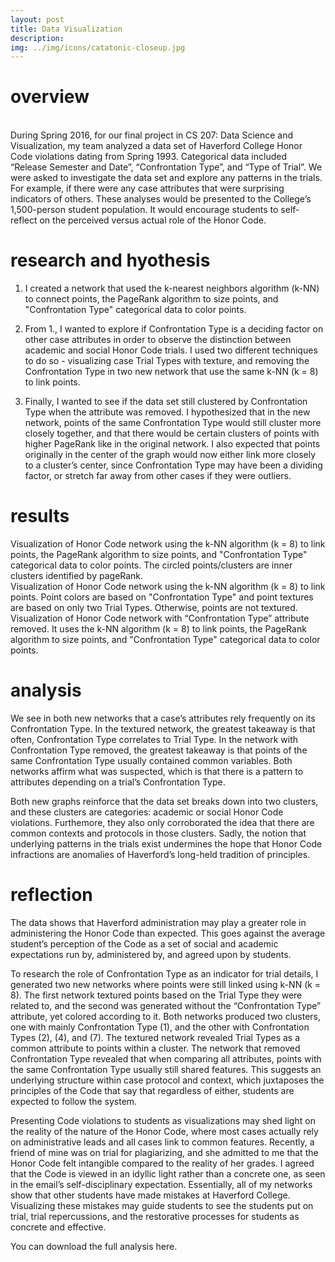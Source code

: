 ```yaml
---
layout: post
title: Data Visualization
description: 
img: ../img/icons/catatonic-closeup.jpg
---
```


# overview
<br/> During Spring 2016, for our final project in CS 207: Data Science and Visualization, my team analyzed a data set of Haverford College Honor Code violations dating from Spring 1993. Categorical data included “Release Semester and Date”, “Confrontation Type”, and “Type of Trial”. We were asked to investigate the data set and explore any patterns in the trials. For example, if there were any case attributes that were surprising indicators of others. These analyses would be presented to the College’s 1,500-person student population. It would encourage students to self-reflect on the perceived versus actual role of the Honor Code.

# research and hyothesis
1. I created a network that used the k-nearest neighbors algorithm (k-NN) to connect points, the PageRank algorithm to size points, and "Confrontation Type" categorical data to color points. 

2. From 1., I wanted to explore if Confrontation Type is a deciding factor on other case attributes in order to observe the distinction between academic and social Honor Code trials. I used two different techniques to do so - visualizing case Trial Types with texture, and removing the Confrontation Type in two new network that use the same k-NN (k = 8) to link points.

3. Finally, I wanted to see if the data set still clustered by Confrontation Type when the attribute was removed. I hypothesized that in the new network, points of the same Confrontation Type would still cluster more closely together, and that there would be certain clusters of points with higher PageRank like in the original network. I also expected that points originally in the center of the graph would now either link more closely to a cluster’s center, since Confrontation Type may have been a dividing factor, or stretch far away from other cases if they were outliers.

# results
<div class="imag_row">
	<img class="col three" src="../../img/digital/catatonic.jpg" alt="" />
</div>
<div class="col three caption">
Visualization of Honor Code network using the k-NN algorithm (k = 8) to link points, the PageRank algorithm to size points, and "Confrontation Type" categorical data to color points. The circled points/clusters are inner clusters identified by pageRank. </div>

<div class="imag_row">
	<img class="col three" src="../../img/digital/catatonic.jpg" alt="" />
</div>
<div class="col three caption">Visualization of Honor Code network using the k-NN algorithm (k = 8) to link points. Point colors are based on "Confrontation Type" and point textures are based on only two Trial Types. Otherwise, points are not textured. </div>

<div class="imag_row">
	<img class="col three" src="../../img/digital/catatonic.jpg" alt="" />
</div>
<div class="col three caption">
Visualization of Honor Code network with “Confrontation Type” attribute removed. It uses the k-NN algorithm (k = 8) to link points, the PageRank algorithm to size points, and "Confrontation Type" categorical data to color points. </div>

# analysis
We see in both new networks that a case’s attributes rely frequently on its Confrontation Type. In the textured network, the greatest takeaway is that often, Confrontation Type correlates to Trial Type. In the network with Confrontation Type removed, the greatest takeaway is that points of the same Confrontation Type usually contained common variables. Both networks affirm what was suspected, which is that there is a pattern to attributes depending on a trial’s Confrontation Type.

Both new graphs reinforce that the data set breaks down into two clusters, and these clusters are categories: academic or social Honor Code violations. Furthemore, they also only corroborated the idea that there are common contexts and protocols in those clusters. Sadly, the notion that underlying patterns in the trials exist undermines the hope that Honor Code infractions are anomalies of Haverford’s long-held tradition of principles.

# reflection
The data shows that Haverford administration may play a greater role in administering the Honor Code than expected. This goes against the average student’s perception of the Code as a set of social and academic expectations run by, administered by, and agreed upon by students.

To research the role of Confrontation Type as an indicator for trial details, I generated two new networks where points were still linked using k-NN (k = 8). The first network textured points based on the Trial Type they were related to, and the second was generated without the “Confrontation Type” attribute, yet colored according to it. Both networks produced two clusters, one with mainly Confrontation Type (1), and the other with Confrontation Types (2), (4), and (7). The textured network revealed Trial Types as a common attribute to points within a cluster. The network that removed Confrontation Type revealed that when comparing all attributes, points with the same Confrontation Type usually still shared features. This suggests an underlying structure within case protocol and context, which juxtaposes the principles of the Code that say that regardless of either, students are expected to follow the system.

Presenting Code violations to students as visualizations may shed light on the reality of the nature of the Honor Code, where most cases actually rely on administrative leads and all cases link to common features. Recently, a friend of mine was on trial for plagiarizing, and she admitted to me that the Honor Code felt intangible compared to the reality of her grades. I agreed that the Code is viewed in an idyllic light rather than a concrete one, as seen in the email’s self-disciplinary expectation. Essentially, all of my networks show that other students have made mistakes at Haverford College. Visualizing these mistakes may guide students to see the students put on trial, trial repercussions, and the restorative processes for students as concrete and effective.

You can download the full analysis here.

